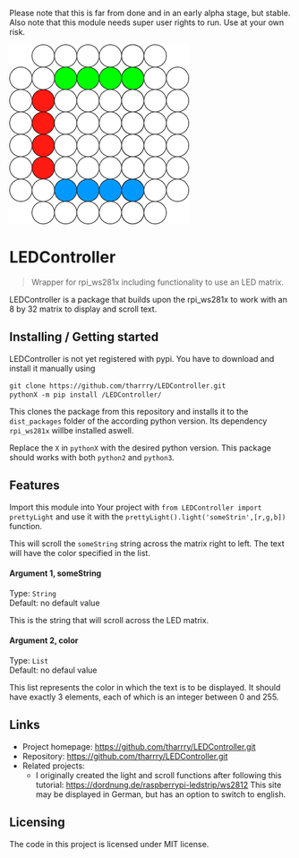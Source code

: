 Please note that this is far from done and in an early alpha stage, but stable.
Also note that this module needs super user rights to run. Use at your own risk.


![Logo](https://raw.githubusercontent.com/tharrry/LEDController/master/LEDController_logo.png)

# LEDController
> Wrapper for rpi_ws281x including functionality to use an LED matrix.

LEDController is a package that builds upon the rpi_ws281x to work with an 8 by 32 matrix to display and scroll text.

## Installing / Getting started

LEDController is not yet registered with pypi. You have to download and install it manually using
```shell
git clone https://github.com/tharrry/LEDController.git
pythonX -m pip install /LEDController/
```

This clones the package from this repository and installs it to the `dist_packages` folder of the according python version. Its dependency `rpi_ws281x` willbe installed aswell.

Replace the `X` in `pythonX` with the desired python version. This package should works with both `python2` and `python3`.




## Features

Import this module into Your project with
```from LEDController import prettyLight```
and use it with the
```prettyLight().light('someStrin',[r,g,b])```
function.

This will scroll the `someString` string across the matrix right to left. The text will have the color specified in the list.


#### Argument 1, someString
Type: `String`  
Default: no default value

This is the string that will scroll across the LED matrix. 


#### Argument 2, color
Type: `List`  
Default: no defaul value

This list represents the color in which the text is to be displayed. It should have exactly 3 elements, each of which is an integer between 0 and 255.


## Links


- Project homepage:  https://github.com/tharrry/LEDController.git
- Repository:  https://github.com/tharrry/LEDController.git
- Related projects:
  - I originally created the light and scroll functions after following this tutorial:
    https://dordnung.de/raspberrypi-ledstrip/ws2812
    This site may be displayed in German, but has an option to switch to english.


## Licensing


The code in this project is licensed under MIT license.
